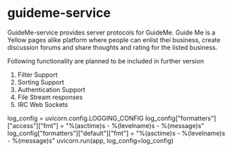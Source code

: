 # guideme-service
GuideMe-service provides server protocols for GuideMe. Guide Me is a Yellow pages alike platform where people can enlist thei business, create discussion forums and share thoughts and rating for the listed business.

Following functionality are planned to be included in further version
1) Filter Support
2) Sorting Support
3) Authentication Support
4) File Stream responses
5) IRC Web Sockets

log_config = uvicorn.config.LOGGING_CONFIG
log_config["formatters"]["access"]["fmt"] = "%(asctime)s - %(levelname)s - %(message)s"
log_config["formatters"]["default"]["fmt"] = "%(asctime)s - %(levelname)s - %(message)s"
uvicorn.run(app, log_config=log_config)
